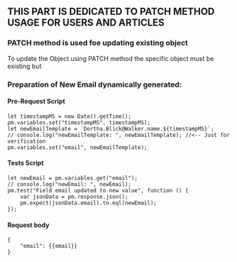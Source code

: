 ## THIS PART IS DEDICATED TO PATCH METHOD USAGE FOR USERS AND ARTICLES

### PATCH method is used foe updating existing object

To update the Object using PATCH method the specific object must be existing but 

### Preparation of New Email dynamically generated:

#### Pre-Request Script

```
let timestampMS = new Date().getTime();
pm.variables.set("timestampMS", timestampMS);
let newEmailTemplate = `Dortha.Blick@Walker.name.${timestampMS}`;
// console.log("newEmailTemplate: ", newEmailTemplate); //<-- Just for verification
pm.variables.set("email", newEmailTemplate);
```

#### Tests Script

```
let newEmail = pm.variables.get("email");
// console.log("newEmail: ", newEmail);
pm.test("Field email updated to new value", function () {
    var jsonData = pm.response.json();
    pm.expect(jsonData.email).to.eql(newEmail);
});
```

#### Request body

```
{
    "email": {{email}}
}
```
